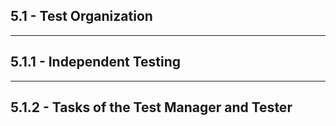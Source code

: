 ## 5.1 - **Test Organization**
___
## 5.1.1 - **Independent Testing**

___
## 5.1.2 - **Tasks of the Test Manager and Tester**